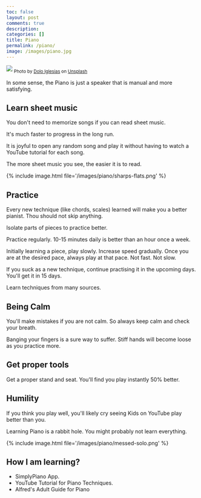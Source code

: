 ```yaml
---
toc: false
layout: post
comments: true
description:
categories: []
title: Piano
permalink: /piano/
image: /images/piano.jpg
---
```

![](/images/piano.jpg)
<sub style="user-select: auto;">Photo by <a href="https://unsplash.com/@dolodol?utm_source=unsplash&amp;utm_medium=referral&amp;utm_content=creditCopyText" style="user-select: auto;">Dolo Iglesias</a> on <a href="https://unsplash.com/s/photos/piano?utm_source=unsplash&amp;utm_medium=referral&amp;utm_content=creditCopyText" style="user-select: auto;">Unsplash</a></sub>

In some sense, the Piano is just a speaker that is manual and more satisfying.

## Learn sheet music
You don't need to memorize songs if you can read sheet music.

It's much faster to progress in the long run.

It is joyful to open any random song and play it without having to watch a YouTube tutorial for each song.

The more sheet music you see, the easier it is to read.

{% include image.html file='/images/piano/sharps-flats.png' %}

## Practice

Every new technique (like chords, scales) learned will make you a better pianist. Thou should not skip anything.

Isolate parts of pieces to practice better.

Practice regularly. 10-15 minutes daily is better than an hour once a week.

Initially learning a piece, play slowly. Increase speed gradually. Once you are at the desired pace, always play at that pace. Not fast. Not slow.

If you suck as a new technique, continue practising it in the upcoming days. You'll get it in 15 days.

Learn techniques from many sources.

## Being Calm
You'll make mistakes if you are not calm. So always keep calm and check your breath.

Banging your fingers is a sure way to suffer. Stiff hands will become loose as you practice more.

## Get proper tools
Get a proper stand and seat. You'll find you play instantly 50% better.

## Humility

If you think you play well, you'll likely cry seeing Kids on YouTube play better than you.

Learning Piano is a rabbit hole. You might probably not learn everything.

{% include image.html file='/images/piano/messed-solo.png' %}

## How I am learning?

- SimplyPiano App.
- YouTube Tutorial for Piano Techniques.
- Alfred's Adult Guide for Piano